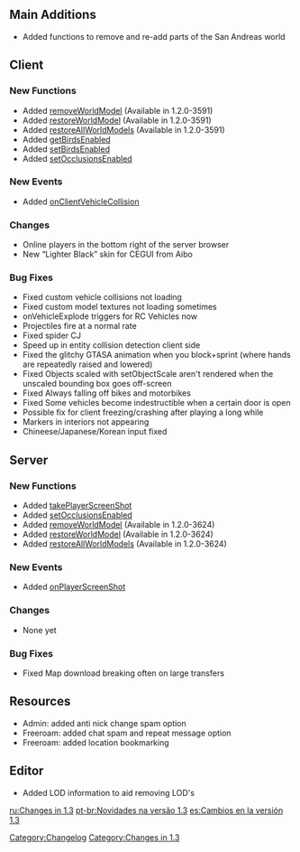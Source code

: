 Main Additions
--------------

-   Added functions to remove and re-add parts of the San Andreas world

Client
------

### New Functions

-   Added [removeWorldModel](/docs/removeworldmodel.md "wikilink") (Available in 1.2.0-3591)
-   Added [restoreWorldModel](/docs/restoreworldmodel.md "wikilink") (Available in 1.2.0-3591)
-   Added [restoreAllWorldModels](/docs/restoreallworldmodels.md "wikilink") (Available in 1.2.0-3591)
-   Added [getBirdsEnabled](/docs/getbirdsenabled.md "wikilink")
-   Added [setBirdsEnabled](/docs/setbirdsenabled.md "wikilink")
-   Added [setOcclusionsEnabled](/docs/setocclusionsenabled.md "wikilink")

### New Events

-   Added [onClientVehicleCollision](/docs/onclientvehiclecollision.md "wikilink")

### Changes

-   Online players in the bottom right of the server browser
-   New “Lighter Black” skin for CEGUI from Aibo

### Bug Fixes

-   Fixed custom vehicle collisions not loading
-   Fixed custom model textures not loading sometimes
-   onVehicleExplode triggers for RC Vehicles now
-   Projectiles fire at a normal rate
-   Fixed spider CJ
-   Speed up in entity collision detection client side
-   Fixed the glitchy GTASA animation when you block+sprint (where hands are repeatedly raised and lowered)
-   Fixed Objects scaled with setObjectScale aren't rendered when the unscaled bounding box goes off-screen
-   Fixed Always falling off bikes and motorbikes
-   Fixed Some vehicles become indestructible when a certain door is open
-   Possible fix for client freezing/crashing after playing a long while
-   Markers in interiors not appearing
-   Chineese/Japanese/Korean input fixed

Server
------

### New Functions

-   Added [takePlayerScreenShot](/docs/takeplayerscreenshot.md "wikilink")
-   Added [setOcclusionsEnabled](/docs/setocclusionsenabled.md "wikilink")
-   Added [removeWorldModel](/docs/removeworldmodel.md "wikilink") (Available in 1.2.0-3624)
-   Added [restoreWorldModel](/docs/restoreworldmodel.md "wikilink") (Available in 1.2.0-3624)
-   Added [restoreAllWorldModels](/docs/restoreallworldmodels.md "wikilink") (Available in 1.2.0-3624)

### New Events

-   Added [onPlayerScreenShot](/docs/onplayerscreenshot.md "wikilink")

### Changes

-   None yet

### Bug Fixes

-   Fixed Map download breaking often on large transfers

Resources
---------

-   Admin: added anti nick change spam option
-   Freeroam: added chat spam and repeat message option
-   Freeroam: added location bookmarking

Editor
------

-   Added LOD information to aid removing LOD's

[ru:Changes in 1.3](/docs/ru-changes_in_1.3.md "wikilink") [pt-br:Novidades na versão 1.3](/docs/pt-br-novidades_na_versão_1.3.md "wikilink") [es:Cambios en la versión 1.3](/docs/es-cambios_en_la_versión_1.3.md "wikilink")

[Category:Changelog](/docs/category-changelog.md "wikilink") [Category:Changes in 1.3](/docs/category-changes_in_1.3.md "wikilink")
